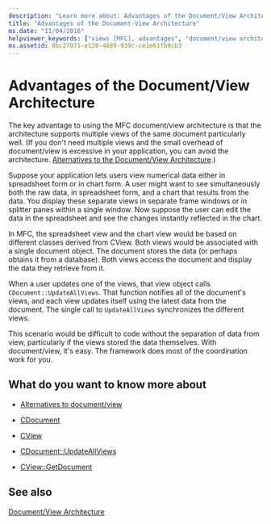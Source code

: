 ```yaml
---
description: "Learn more about: Advantages of the Document/View Architecture"
title: "Advantages of the Document-View Architecture"
ms.date: "11/04/2016"
helpviewer_keywords: ["views [MFC], advantages", "document/view architecture [MFC], advantages of"]
ms.assetid: 0bc27071-e120-4889-939c-ce1e61fb9cb3
---
```

# Advantages of the Document/View Architecture

The key advantage to using the MFC document/view architecture is that the architecture supports multiple views of the same document particularly well. (If you don't need multiple views and the small overhead of document/view is excessive in your application, you can avoid the architecture. [Alternatives to the Document/View Architecture](alternatives-to-the-document-view-architecture.md).)

Suppose your application lets users view numerical data either in spreadsheet form or in chart form. A user might want to see simultaneously both the raw data, in spreadsheet form, and a chart that results from the data. You display these separate views in separate frame windows or in splitter panes within a single window. Now suppose the user can edit the data in the spreadsheet and see the changes instantly reflected in the chart.

In MFC, the spreadsheet view and the chart view would be based on different classes derived from CView. Both views would be associated with a single document object. The document stores the data (or perhaps obtains it from a database). Both views access the document and display the data they retrieve from it.

When a user updates one of the views, that view object calls `CDocument::UpdateAllViews`. That function notifies all of the document's views, and each view updates itself using the latest data from the document. The single call to `UpdateAllViews` synchronizes the different views.

This scenario would be difficult to code without the separation of data from view, particularly if the views stored the data themselves. With document/view, it's easy. The framework does most of the coordination work for you.

## What do you want to know more about

- [Alternatives to document/view](alternatives-to-the-document-view-architecture.md)

- [CDocument](reference/cdocument-class.md)

- [CView](reference/cview-class.md)

- [CDocument::UpdateAllViews](reference/cdocument-class.md#updateallviews)

- [CView::GetDocument](reference/cview-class.md#getdocument)

## See also

[Document/View Architecture](document-view-architecture.md)
